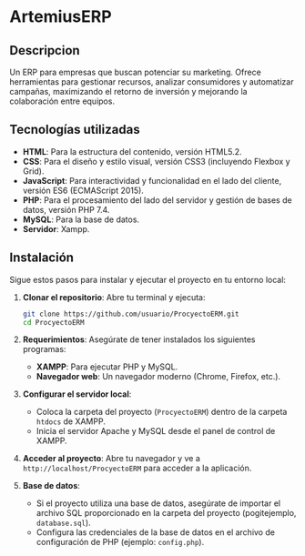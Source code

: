 # ArtemiusERP

## Descripcion

Un ERP para empresas que buscan potenciar su marketing. Ofrece herramientas para gestionar recursos, 
analizar consumidores y automatizar campañas, maximizando el retorno de inversión y mejorando la colaboración entre equipos.

## Tecnologías utilizadas
- **HTML**: Para la estructura del contenido, versión HTML5.2.
- **CSS**: Para el diseño y estilo visual, versión CSS3 (incluyendo Flexbox y Grid).
- **JavaScript**: Para interactividad y funcionalidad en el lado del cliente, versión ES6 (ECMAScript 2015).
- **PHP**: Para el procesamiento del lado del servidor y gestión de bases de datos, versión PHP 7.4.
- **MySQL**: Para la base de datos.
- **Servidor**: Xampp.

## Instalación

Sigue estos pasos para instalar y ejecutar el proyecto en tu entorno local:

1. **Clonar el repositorio**:
   Abre tu terminal y ejecuta:

   ```bash
   git clone https://github.com/usuario/ProcyectoERM.git
   cd ProcyectoERM

2. **Requerimientos**:
   Asegúrate de tener instalados los siguientes programas:
   - **XAMPP**: Para ejecutar PHP y MySQL.
   - **Navegador web**: Un navegador moderno (Chrome, Firefox, etc.).

3. **Configurar el servidor local**:
   - Coloca la carpeta del proyecto (`ProcyectoERM`) dentro de la carpeta `htdocs` de XAMPP.
   - Inicia el servidor Apache y MySQL desde el panel de control de XAMPP.

4. **Acceder al proyecto**:
   Abre tu navegador y ve a `http://localhost/ProcyectoERM` para acceder a la aplicación.

5. **Base de datos**:
   - Si el proyecto utiliza una base de datos, asegúrate de importar el archivo SQL proporcionado en la carpeta del proyecto (pogitejemplo, `database.sql`).
   - Configura las credenciales de la base de datos en el archivo de configuración de PHP (ejemplo: `config.php`).
